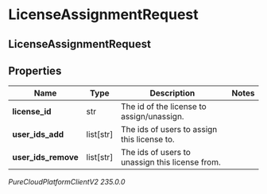 # LicenseAssignmentRequest

## LicenseAssignmentRequest

## Properties

|Name | Type | Description | Notes|
|------------ | ------------- | ------------- | -------------|
| **license_id** | str | The id of the license to assign/unassign. | |
| **user_ids_add** | list[str] | The ids of users to assign this license to. | |
| **user_ids_remove** | list[str] | The ids of users to unassign this license from. | |



_PureCloudPlatformClientV2 235.0.0_
